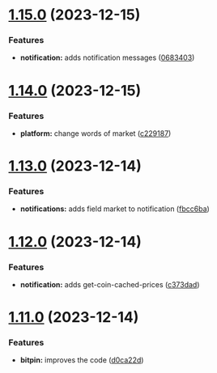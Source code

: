 # [1.15.0](https://github.com/ghorbani-mohammad/Crypto-Assets-Manager/compare/v1.14.0...v1.15.0) (2023-12-15)


### Features

* **notification:** adds notification messages ([0683403](https://github.com/ghorbani-mohammad/Crypto-Assets-Manager/commit/0683403f6a2f130a996b839687b9c840a027a674))



# [1.14.0](https://github.com/ghorbani-mohammad/Crypto-Assets-Manager/compare/v1.13.0...v1.14.0) (2023-12-15)


### Features

* **platform:** change words of market ([c229187](https://github.com/ghorbani-mohammad/Crypto-Assets-Manager/commit/c2291872459b75d3ff80dc519f6b8fec8394cad7))



# [1.13.0](https://github.com/ghorbani-mohammad/Crypto-Assets-Manager/compare/v1.12.0...v1.13.0) (2023-12-14)


### Features

* **notifications:** adds field market to notification ([fbcc6ba](https://github.com/ghorbani-mohammad/Crypto-Assets-Manager/commit/fbcc6ba4ef3fb12b9f5e50da1845bce730e668bb))



# [1.12.0](https://github.com/ghorbani-mohammad/Crypto-Assets-Manager/compare/v1.11.0...v1.12.0) (2023-12-14)


### Features

* **notification:** adds get-coin-cached-prices ([c373dad](https://github.com/ghorbani-mohammad/Crypto-Assets-Manager/commit/c373dadceb5644bd48e42ba6b4718b7ec90f2c8c))



# [1.11.0](https://github.com/ghorbani-mohammad/Crypto-Assets-Manager/compare/v1.10.0...v1.11.0) (2023-12-14)


### Features

* **bitpin:** improves the code ([d0ca22d](https://github.com/ghorbani-mohammad/Crypto-Assets-Manager/commit/d0ca22d66e90139a1ee6e1c55817685904f585d3))



